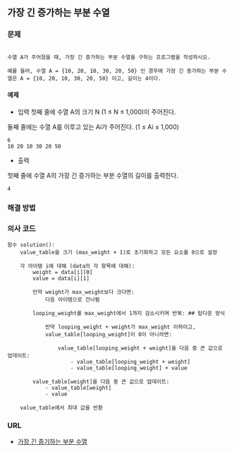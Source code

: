## 가장 긴 증가하는 부분 수열 
### 문제
```text

수열 A가 주어졌을 때, 가장 긴 증가하는 부분 수열을 구하는 프로그램을 작성하시오.

예를 들어, 수열 A = {10, 20, 10, 30, 20, 50} 인 경우에 가장 긴 증가하는 부분 수열은 A = {10, 20, 10, 30, 20, 50} 이고, 길이는 4이다.
```

#### 예제
- 입력
첫째 줄에 수열 A의 크기 N (1 ≤ N ≤ 1,000)이 주어진다.

둘째 줄에는 수열 A를 이루고 있는 Ai가 주어진다. (1 ≤ Ai ≤ 1,000)

```text
6
10 20 10 30 20 50
```

- 출력 

첫째 줄에 수열 A의 가장 긴 증가하는 부분 수열의 길이를 출력한다.

```text
4
```


### 해결 방법

### 의사 코드
```text
함수 solution():
    value_table을 크기 (max_weight + 1)로 초기화하고 모든 요소를 0으로 설정

    각 아이템 i에 대해 (data의 각 항목에 대해):
        weight = data[i][0]
        value = data[i][1]

        만약 weight가 max_weight보다 크다면:
            다음 아이템으로 건너뜀

        looping_weight를 max_weight에서 1까지 감소시키며 반복: ## 탑다운 방식
            
            만약 looping_weight + weight가 max_weight 이하이고,
            value_table[looping_weight]이 0이 아니라면:
            
                value_table[looping_weight + weight]을 다음 중 큰 값으로 업데이트:
                    - value_table[looping_weight + weight]
                    - value_table[looping_weight] + value

        value_table[weight]을 다음 중 큰 값으로 업데이트:
            - value_table[weight]
            - value

    value_table에서 최대 값을 반환
```

### URL
- [가장 긴 증기하는 부분 수열](https://www.acmicpc.net/problem/11053)